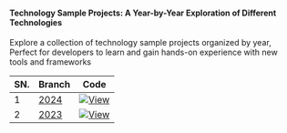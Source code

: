 <h4>Technology Sample Projects: A Year-by-Year Exploration of Different Technologies</h4>

Explore a collection of technology sample projects organized by year, Perfect for developers to learn and gain hands-on experience with new tools and frameworks

| SN. | Branch | Code |
| ------ | ------ | ------ |
| 1 | [2024](https://github.com/mernjs/experimental-apps/tree/2024) | [![View](https://custom-icon-badges.herokuapp.com/badge/-View-blue?style=for-the-badge&logo=view&logoColor=white "View")](https://github.com/mernjs/experimental-apps/tree/2024) |
| 2 | [2023](https://github.com/mernjs/experimental-apps/tree/2023) | [![View](https://custom-icon-badges.herokuapp.com/badge/-View-blue?style=for-the-badge&logo=view&logoColor=white "View")](https://github.com/mernjs/experimental-apps/tree/2023) |
